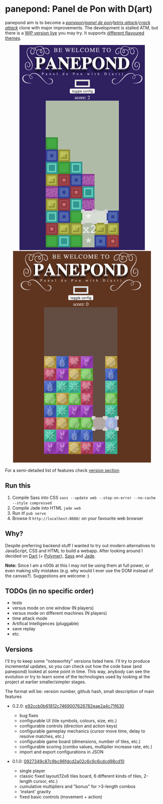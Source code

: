 panepond: Panel de Pon with D(art)
==================================
panepond aim is to become a *[panepon](http://en.wikipedia.org/wiki/Yoshi%27s_Panepon)/[panel de pon](http://en.wikipedia.org/wiki/Tetris_Attack#Panel_de_Pon)/[tetris attack](http://en.wikipedia.org/wiki/Tetris_Attack)/[crack attack](http://www.aluminumangel.org/attack/)* clone with major improvements. The development is stalled ATM, but there is a [WIP version live](http://isaacbernat.github.io/panepond/) you may try. It supports [different flavoured themes](http://isaacbernat.github.io/panepond/?mode=normal).

<div style="text-align:center">
<a href="http://isaacbernat.github.io/panepond/">
<img src="https://github.com/isaacbernat/panepond/blob/master/docs/8-bit-theme.png?raw=true" alt="Gameplay screenshot showcasing 8-bit theme" width="411px" height="671px">
</a>
<a href="http://isaacbernat.github.io/panepond/?mode=normal">
<img src="https://github.com/isaacbernat/panepond/blob/master/docs/flower-theme.png?raw=true" alt="Gameplay screenshot showcasing flower theme" width="452px" height="692px"></a>
</div>

For a semi-detailed list of features check [version section](#versions)

Run this
--------
1. Compile Sass into CSS `sass --update web --stop-on-error --no-cache --style compressed`
2. Compile Jade into HTML `jade web`
3. Run it! `pub serve`
4. Browse it `http://localhost:8080/` on your favourite web browser

Why?
----
Despite preferring backend stuff I wanted to try out modern alternatives to JavaScript, CSS and HTML to build a webapp.
After looking around I decided on [Dart](https://www.dartlang.org/) (+ [Polymer](https://www.dartlang.org/polymer/)), [Sass](http://sass-lang.com/) and [Jade](http://jade-lang.com/).

**Note:** Since I am a n00b at this I may not be using them at full power, or even making silly mistakes (e.g. why would I ever use the DOM instead of the canvas?). Suggestions are welcome :)

TODOs (in no specific order)
-----
- tests
- versus mode on one window (N players)
- versus mode on different machines (N players)
- time attack mode
- Artifical Intelligences (pluggable)
- save replay
- etc.

Versions
--------
I'll try to keep some "noteworhty" versions listed here. I'll try to produce incremental updates, so you can check out how the code base (and panepond) looked at some point in time. This way, anybody can see the evolution or try to learn some of the technologies used by looking at the project at earlier smaller/simpler stages.

The format will be: version number, github hash, small description of main features

- 0.2.0: [e92ccb0b61812c7469007626782eae2a4c71f630](https://github.com/isaacbernat/panepond/tree/e92ccb0b61812c7469007626782eae2a4c71f630)
  - bug fixes
  - configurable UI (tile symbols, colours, size, etc.)
  - configurable controls (direction and action keys)
  - configurable gameplay mechanics (cursor move time, delay to resolve matches, etc.)
  - configurable game board (dimensions, number of tiles, etc.)
  - configurable scoring (combo values, multiplier increase rate, etc.)
  - import and export configurations in JSON

- 0.1.0: [0927349c87c9bc96fdcd2a02c6c9c6cdcd98cd10](https://github.com/isaacbernat/panepond/tree/0927349c87c9bc96fdcd2a02c6c9c6cdcd98cd10)
  - single player
  - classic fixed layout(12x6 tiles board, 6 different kinds of tiles, 2-length cursor, etc.)
  - cumulative multipliers and "bonus" for >3-length combos
  - 'instant' gravity
  - fixed basic controls (movement + action)
